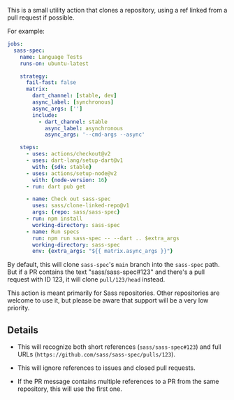 This is a small utility action that clones a repository, using a ref linked from
a pull request if possible.

For example:

```yaml
jobs:
  sass-spec:
    name: Language Tests
    runs-on: ubuntu-latest

    strategy:
      fail-fast: false
      matrix:
        dart_channel: [stable, dev]
        async_label: [synchronous]
        async_args: ['']
        include:
          - dart_channel: stable
            async_label: asynchronous
            async_args: '--cmd-args --async'

    steps:
      - uses: actions/checkout@v2
      - uses: dart-lang/setup-dart@v1
        with: {sdk: stable}
      - uses: actions/setup-node@v2
        with: {node-version: 16}
      - run: dart pub get

      - name: Check out sass-spec
        uses: sass/clone-linked-repo@v1
        args: {repo: sass/sass-spec}
      - run: npm install
        working-directory: sass-spec
      - name: Run specs
        run: npm run sass-spec -- --dart .. $extra_args
        working-directory: sass-spec
        env: {extra_args: "${{ matrix.async_args }}"}
```

By default, this will clone `sass-spec`'s `main` branch into the `sass-spec`
path. But if a PR contains the text "sass/sass-spec#123" and there's a pull
request with ID 123, it will clone `pull/123/head` instead.

This action is meant primarily for Sass repositories. Other repositories are
welcome to use it, but please be aware that support will be a very low
priority.

## Details

* This will recognize both short references (`sass/sass-spec#123`) and full URLs
  (`https://github.com/sass/sass-spec/pulls/123`).

* This will ignore references to issues and closed pull requests.

* If the PR message contains multiple references to a PR from the same
  repository, this will use the first one.
